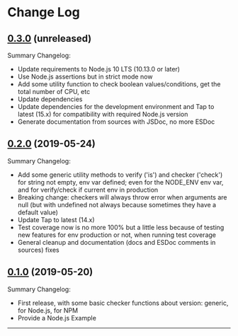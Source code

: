 # Change Log

## [0.3.0](https://github.com/smartiniOnGitHub/check-runtime-env.js/releases/tag/0.3.0) (unreleased)
Summary Changelog:
- Update requirements to Node.js 10 LTS (10.13.0 or later)
- Use Node.js assertions but in strict mode now
- Add some utility function to check boolean values/conditions, 
  get the total number of CPU, etc
- Update dependencies
- Update dependencies for the development environment and 
  Tap to latest (15.x) for compatibility with required Node.js version
- Generate documentation from sources with JSDoc, no more ESDoc

## [0.2.0](https://github.com/smartiniOnGitHub/check-runtime-env.js/releases/tag/0.2.0) (2019-05-24)
Summary Changelog:
- Add some generic utility methods to verify ('is') and checker ('check') 
  for string not empty, env var defined; even for the NODE_ENV env var, 
  and for verify/check if current env in production
- Breaking change: checkers will always throw error when arguments are null 
  (but with undefined not always because sometimes they have a default value)
- Update Tap to latest (14.x)
- Test coverage now is no more 100% but a little less because of testing 
  new features for env production or not, when running test coverage
- General cleanup and documentation (docs and ESDoc comments in sources) fixes

## [0.1.0](https://github.com/smartiniOnGitHub/check-runtime-env.js/releases/tag/0.1.0) (2019-05-20)
Summary Changelog:
- First release, with some basic checker functions about version:
  generic, for Node.js, for NPM
- Provide a Node.js Example

----

